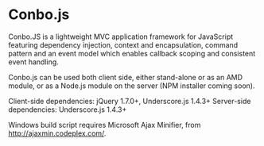 Conbo.js
========

Conbo.JS is a lightweight MVC application framework for JavaScript featuring dependency injection, context and encapsulation, command pattern and an event model which enables callback scoping and consistent event handling.

Conbo.js can be used both client side, either stand-alone or as an AMD module, or as a Node.js module on the server (NPM installer coming soon).

Client-side dependencies: jQuery 1.7.0+, Underscore.js 1.4.3+
Server-side dependencies: Underscore.js 1.4.3+

Windows build script requires Microsoft Ajax Minifier, from http://ajaxmin.codeplex.com/.